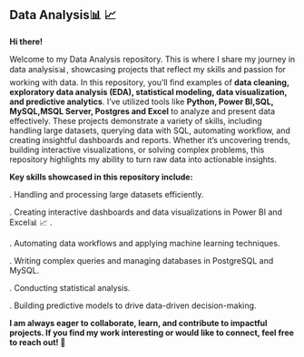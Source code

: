 
## Data Analysis📊 📈

**Hi there!**


Welcome to my Data Analysis repository. This is where I share my journey in data analysis📊, showcasing projects that reflect my skills and passion for working with data. In this repository, you’ll find examples of **data cleaning, exploratory data analysis (EDA), statistical modeling, data visualization, and predictive analytics**. I’ve utilized tools like **Python, Power BI,SQL, MySQL,MSQL Server, Postgres and Excel** to analyze and present data effectively. These projects demonstrate a variety of skills, including handling large datasets, querying data with SQL, automating workflow, and creating insightful dashboards and reports. Whether it’s uncovering trends, building interactive visualizations, or solving complex problems, this repository highlights my ability to turn raw data into actionable insights.

**Key skills showcased in this repository include:**

. Handling and processing large datasets efficiently.

. Creating interactive dashboards and data visualizations in Power BI and Excel📊 📈 .

. Automating data workflows and applying machine learning techniques.

. Writing complex queries and managing databases in PostgreSQL and MySQL.

. Conducting statistical analysis.

. Building predictive models to drive data-driven decision-making.

**I am always eager to collaborate, learn, and contribute to impactful projects. If you find my work interesting or would like to connect, feel free to reach out! 🚀**
